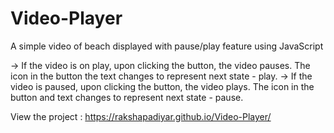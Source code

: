 # Video-Player
A simple video of beach displayed with pause/play feature using JavaScript 

-> If the video is on play, upon clicking the button, the video pauses. The icon in the button the text changes to represent next state - play.
-> If the video is paused, upon clicking the button, the video plays. The icon in the button and text changes to represent next state - pause.

 View the project : https://rakshapadiyar.github.io/Video-Player/
